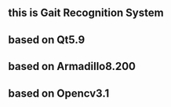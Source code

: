 ## this is Gait Recognition System
## based on Qt5.9
## based on Armadillo8.200
## based on Opencv3.1
